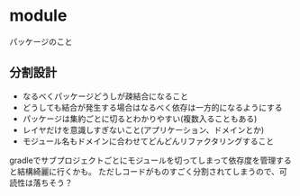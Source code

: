 # module
パッケージのこと

## 分割設計
* なるべくパッケージどうしが疎結合になること
* どうしても結合が発生する場合はなるべく依存は一方的になるようにする
* パッケージは集約ごとに切るとわかりやすい(複数入ることもある)
* レイヤだけを意識しすぎないこと(アプリケーション、ドメインとか)
* モジュール名もドメインに合わせてどんどんリファクタリングすること

gradleでサブプロジェクトごとにモジュールを切ってしまって依存度を管理すると結構綺麗に行くかも。
ただしコードがものすごく分割されてしまうので、可読性は落ちそう？